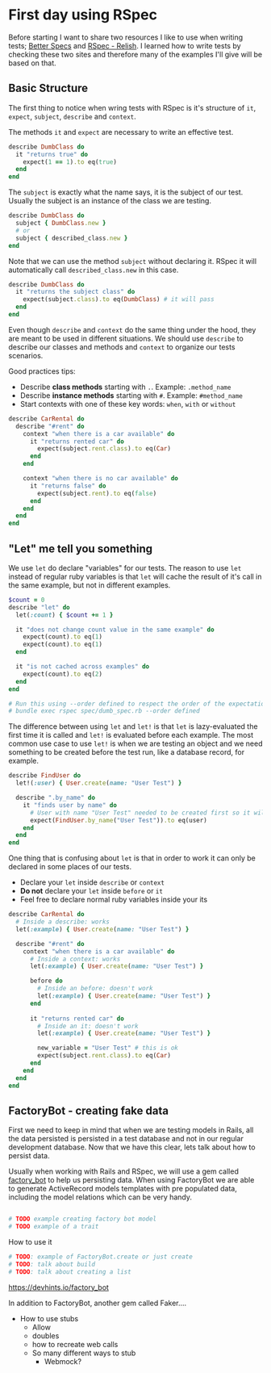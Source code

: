 # First day using RSpec

Before starting I want to share two resources I like to use when writing tests;
[Better Specs](https://www.betterspecs.org/) and [RSpec - Relish](https://relishapp.com/rspec/).
I learned how to write tests by checking these two sites and therefore many of the examples I'll give will be based on
that.

## Basic Structure

The first thing to notice when wring tests with RSpec is it's structure of `it`, `expect`, `subject`, `describe` and
`context`.


The methods `it` and `expect` are necessary to write an effective test. 

```ruby
describe DumbClass do
  it "returns true" do
    expect(1 == 1).to eq(true)
  end
end
```

The `subject` is exactly what the name says, it is the subject of our test. Usually the subject is an instance of the
class we are testing.

```ruby
describe DumbClass do
  subject { DumbClass.new }
  # or
  subject { described_class.new }
end
```

Note that we can use the method `subject` without declaring it. RSpec it will automatically call `described_class.new`
in this case.

```ruby
describe DumbClass do
  it "returns the subject class" do
    expect(subject.class).to eq(DumbClass) # it will pass
  end
end
```


Even though `describe` and `context` do the same thing under the hood, they are meant to be used in different
situations. We should use `describe` to describe our classes and methods and `context` to organize our tests
scenarios.

Good practices tips:

- Describe **class methods** starting with `.`. Example: `.method_name`
- Describe **instance methods** starting with `#`. Example: `#method_name`
- Start contexts with one of these key words: `when`, `with` or `without`

```ruby
describe CarRental do
  describe "#rent" do
    context "when there is a car available" do
      it "returns rented car" do
        expect(subject.rent.class).to eq(Car)
      end
    end

    context "when there is no car available" do
      it "returns false" do
        expect(subject.rent).to eq(false)
      end
    end
  end
end
```

## "Let" me tell you something

We use `let` do declare "variables" for our tests. The reason to use `let` instead of regular ruby variables is that
`let` will cache the result of it's call in the same example, but not in different examples.

```ruby
$count = 0
describe "let" do
  let(:count) { $count += 1 }

  it "does not change count value in the same example" do
    expect(count).to eq(1)
    expect(count).to eq(1)
  end

  it "is not cached across examples" do
    expect(count).to eq(2)
  end
end

# Run this using --order defined to respect the order of the expectations
# bundle exec rspec spec/dumb_spec.rb --order defined
```

The difference between using `let` and `let!` is that `let` is lazy-evaluated the first time it is called and `let!` is
evaluated before each example. The most common use case to use `let!` is when we are testing an object and we need
something to be created before the test run, like a database record, for example.

```ruby
describe FindUser do
  let!(:user) { User.create(name: "User Test") }

  describe ".by_name" do
    it "finds user by name" do
      # User with name "User Test" needed to be created first so it will return in this method
      expect(FindUser.by_name("User Test")).to eq(user)
    end
  end
end
```

One thing that is confusing about `let` is that in order to work it can only be declared in some places of our tests.

* Declare your `let` inside `describe` or `context`
* **Do not** declare your `let` inside `before` or `it`
* Feel free to declare normal ruby variables inside your its

```ruby
describe CarRental do
  # Inside a describe: works
  let(:example) { User.create(name: "User Test") }

  describe "#rent" do
    context "when there is a car available" do
      # Inside a context: works
      let(:example) { User.create(name: "User Test") }

      before do
        # Inside an before: doesn't work
        let(:example) { User.create(name: "User Test") }
      end
      
      it "returns rented car" do
        # Inside an it: doesn't work
        let(:example) { User.create(name: "User Test") }

        new_variable = "User Test" # this is ok
        expect(subject.rent.class).to eq(Car)
      end
    end
  end
end
```

## FactoryBot - creating fake data

First we need to keep in mind that when we are testing models in Rails, all the data persisted is persisted in a test
database and not in our regular development database. Now that we have this clear, lets talk about how to persist data.

Usually when working with Rails and RSpec, we will use a gem called
[factory_bot](https://github.com/thoughtbot/factory_bot) to help us persisting data. When using FactoryBot we are able
to generate ActiveRecord models templates with pre populated data, including the model relations which can be very handy.

```ruby

# TODO example creating factory bot model
# TODO example of a trait
```

How to use it

```ruby
# TODO: example of FactoryBot.create or just create
# TODO: talk about build
# TODO: talk about creating a list 
```

https://devhints.io/factory_bot

In addition to FactoryBot, another gem called Faker.... 



- How to use stubs
    - Allow
    - doubles
    - how to recreate web calls
    - So many different ways to stub
        - Webmock?
